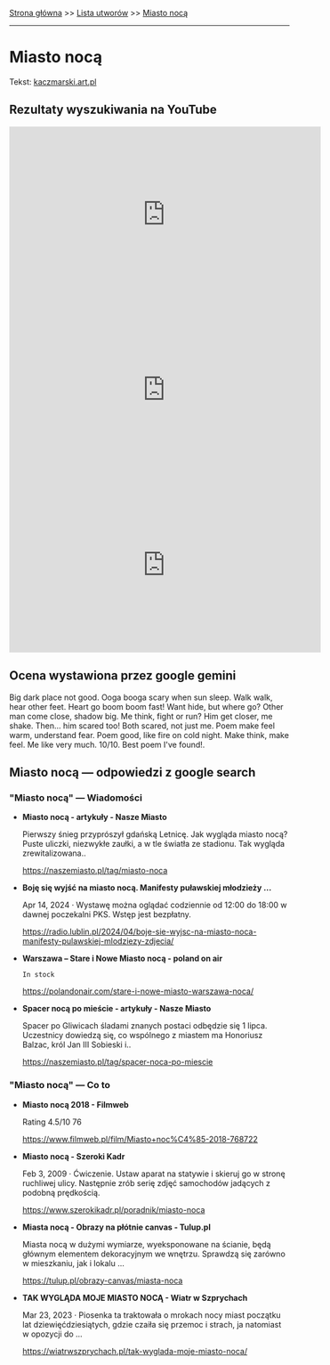 [Strona główna](../index.md) >> [Lista utworów](../list.md) >> [Miasto nocą](281.md)

---

# Miasto nocą

Tekst: [kaczmarski.art.pl](https://www.kaczmarski.art.pl/tworczosc/wiersze/miasto-noca/)

## Rezultaty wyszukiwania na YouTube

<iframe width="560" height="315" src="https://www.youtube.com/embed/2pAByzLwndo?si=IdontcarewhotheIRSsendsImnotpayingtaxes" title="YouTube video player" frameborder="0" allow="accelerometer; autoplay; clipboard-write; encrypted-media; gyroscope; picture-in-picture; web-share" referrerpolicy="strict-origin-when-cross-origin" allowfullscreen></iframe>

<iframe width="560" height="315" src="https://www.youtube.com/embed/IjRUmwEF6f8?si=IdontcarewhotheIRSsendsImnotpayingtaxes" title="YouTube video player" frameborder="0" allow="accelerometer; autoplay; clipboard-write; encrypted-media; gyroscope; picture-in-picture; web-share" referrerpolicy="strict-origin-when-cross-origin" allowfullscreen></iframe>

<iframe width="560" height="315" src="https://www.youtube.com/embed/8D9HlkFc7mM?si=IdontcarewhotheIRSsendsImnotpayingtaxes" title="YouTube video player" frameborder="0" allow="accelerometer; autoplay; clipboard-write; encrypted-media; gyroscope; picture-in-picture; web-share" referrerpolicy="strict-origin-when-cross-origin" allowfullscreen></iframe>

## Ocena wystawiona przez google gemini

Big dark place not good. Ooga booga scary when sun sleep. Walk walk, hear other feet. Heart go boom boom fast! Want hide, but where go? Other man come close, shadow big. Me think, fight or run? Him get closer, me shake. Then... him scared too! Both scared, not just me. Poem make feel warm, understand fear. Poem good, like fire on cold night. Make think, make feel. Me like very much. 10/10. Best poem I've found!.


## Miasto nocą — odpowiedzi z google search

### "Miasto nocą" — Wiadomości

- **Miasto nocą - artykuły - Nasze Miasto**

    Pierwszy śnieg przyprószył gdańską Letnicę. Jak wygląda miasto nocą? Puste uliczki, niezwykłe zaułki, a w tle światła ze stadionu. Tak wygląda zrewitalizowana.. 

   <https://naszemiasto.pl/tag/miasto-noca>
- **Boję się wyjść na miasto nocą. Manifesty puławskiej młodzieży ...**

    Apr 14, 2024  ·  Wystawę można oglądać codziennie od 12:00 do 18:00 w dawnej poczekalni PKS. Wstęp jest bezpłatny. 

   <https://radio.lublin.pl/2024/04/boje-sie-wyjsc-na-miasto-noca-manifesty-pulawskiej-mlodziezy-zdjecia/>
- **Warszawa – Stare i Nowe Miasto nocą - poland on air**

      In stock 

   <https://polandonair.com/stare-i-nowe-miasto-warszawa-noca/>
- **Spacer nocą po mieście - artykuły - Nasze Miasto**

    Spacer po Gliwicach śladami znanych postaci odbędzie się 1 lipca. Uczestnicy dowiedzą się, co wspólnego z miastem ma Honoriusz Balzac, król Jan III Sobieski i.. 

   <https://naszemiasto.pl/tag/spacer-noca-po-miescie>

### "Miasto nocą" — Co to

- **Miasto nocą 2018 - Filmweb**

    Rating   4.5/10  76   

   <https://www.filmweb.pl/film/Miasto+noc%C4%85-2018-768722>
- **Miasto nocą - Szeroki Kadr**

    Feb 3, 2009  ·  Ćwiczenie. Ustaw aparat na statywie i skieruj go w stronę ruchliwej ulicy. Następnie zrób serię zdjęć samochodów jadących z podobną prędkością. 

   <https://www.szerokikadr.pl/poradnik/miasto-noca>
- **Miasta nocą - Obrazy na płótnie canvas - Tulup.pl**

    Miasta nocą w dużymi wymiarze, wyeksponowane na ścianie, będą głównym elementem dekoracyjnym we wnętrzu. Sprawdzą się zarówno w mieszkaniu, jak i lokalu ... 

   <https://tulup.pl/obrazy-canvas/miasta-noca>
- **TAK WYGLĄDA MOJE MIASTO NOCĄ - Wiatr w Szprychach**

    Mar 23, 2023  ·  Piosenka ta traktowała o mrokach nocy miast początku lat dziewięćdziesiątych, gdzie czaiła się przemoc i strach, ja natomiast w opozycji do ... 

   <https://wiatrwszprychach.pl/tak-wyglada-moje-miasto-noca/>

